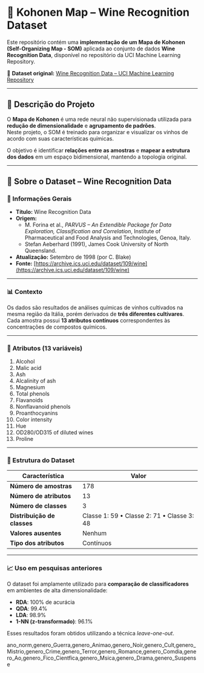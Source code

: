 # 🧠 Kohonen Map – Wine Recognition Dataset

Este repositório contém uma **implementação de um Mapa de Kohonen (Self-Organizing Map - SOM)** aplicada ao conjunto de dados **Wine Recognition Data**, disponível no repositório da UCI Machine Learning Repository.

🔗 **Dataset original:** [Wine Recognition Data – UCI Machine Learning Repository](https://archive.ics.uci.edu/dataset/109/wine)

---

## 📘 Descrição do Projeto

O **Mapa de Kohonen** é uma rede neural não supervisionada utilizada para **redução de dimensionalidade** e **agrupamento de padrões**.  
Neste projeto, o SOM é treinado para organizar e visualizar os vinhos de acordo com suas características químicas.

O objetivo é identificar **relações entre as amostras** e **mapear a estrutura dos dados** em um espaço bidimensional, mantendo a topologia original.

---

## 🍷 Sobre o Dataset – Wine Recognition Data

### 📄 Informações Gerais

- **Título:** Wine Recognition Data  
- **Origem:**  
  - M. Forina et al., *PARVUS – An Extendible Package for Data Exploration, Classification and Correlation*, Institute of Pharmaceutical and Food Analysis and Technologies, Genoa, Italy.  
  - Stefan Aeberhard (1991), James Cook University of North Queensland.  
- **Atualização:** Setembro de 1998 (por C. Blake)  
- **Fonte:** [https://archive.ics.uci.edu/dataset/109/wine](https://archive.ics.uci.edu/dataset/109/wine)

---

### 📊 Contexto

Os dados são resultados de análises químicas de vinhos cultivados na mesma região da Itália, porém derivados de **três diferentes cultivares**.  
Cada amostra possui **13 atributos contínuos** correspondentes às concentrações de compostos químicos.

---

### 🧩 Atributos (13 variáveis)

1. Alcohol  
2. Malic acid  
3. Ash  
4. Alcalinity of ash  
5. Magnesium  
6. Total phenols  
7. Flavanoids  
8. Nonflavanoid phenols  
9. Proanthocyanins  
10. Color intensity  
11. Hue  
12. OD280/OD315 of diluted wines  
13. Proline  

---

### 🧪 Estrutura do Dataset

| Característica | Valor |
|----------------|--------|
| **Número de amostras** | 178 |
| **Número de atributos** | 13 |
| **Número de classes** | 3 |
| **Distribuição de classes** | Classe 1: 59 • Classe 2: 71 • Classe 3: 48 |
| **Valores ausentes** | Nenhum |
| **Tipo dos atributos** | Contínuos |

---

### 📈 Uso em pesquisas anteriores

O dataset foi amplamente utilizado para **comparação de classificadores** em ambientes de alta dimensionalidade:

- **RDA**: 100% de acurácia  
- **QDA**: 99.4%  
- **LDA**: 98.9%  
- **1-NN (z-transformado)**: 96.1%

Esses resultados foram obtidos utilizando a técnica *leave-one-out*.






ano_norm,genero_Guerra,genero_Animao,genero_Noir,genero_Cult,genero_Mistrio,genero_Crime,genero_Terror,genero_Romance,genero_Comdia,genero_Ao,genero_Fico_Cientfica,genero_Msica,genero_Drama,genero_Suspense
